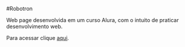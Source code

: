 #Robotron

Web page desenvolvida em um curso Alura, com o intuito de praticar desenvolvimento web.

Para acessar clique [aqui](https://aaacms.github.io/robotron/).

